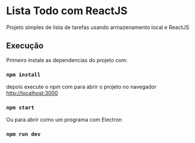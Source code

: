 # Lista Todo com ReactJS

Projeto simples de lista de tarefas usando armazenamento local e ReactJS

## Execução

Primeiro instale as dependencias do projeto com: 
### `npm install`

depois execute o npm com 
para abrir o projeto no navegador
[http://localhost:3000](http://localhost:3000) 

### `npm start`

Ou para abrir como um programa com Electron

### `npm run dev`  

